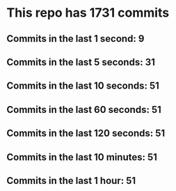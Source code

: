 # This repo has 1731 commits

## Commits in the last 1 second: 9
## Commits in the last 5 seconds: 31
## Commits in the last 10 seconds: 51
## Commits in the last 60 seconds: 51
## Commits in the last 120 seconds: 51
## Commits in the last 10 minutes: 51
## Commits in the last 1 hour: 51
